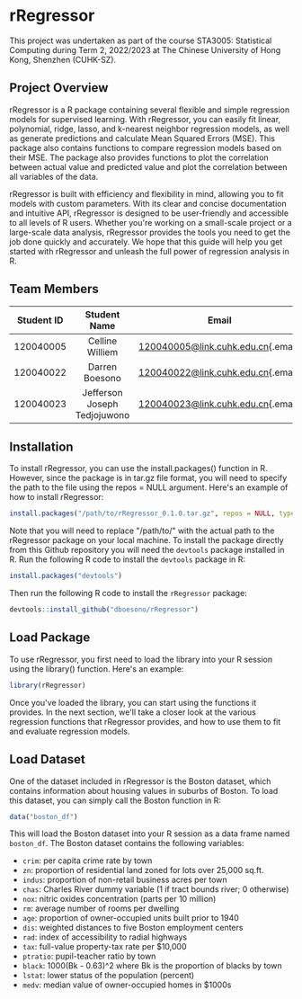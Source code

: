 # rRegressor

This project was undertaken as part of the course STA3005: Statistical Computing during Term 2, 2022/2023 at The Chinese University of Hong Kong, Shenzhen (CUHK-SZ).

## Project Overview

rRegressor is a R package containing several flexible and simple regression models for supervised learning. With rRegressor, you can easily fit linear, polynomial, ridge, lasso, and k-nearest neighbor regression models, as well as generate predictions and calculate Mean Squared Errors (MSE). This package also contains functions to compare regression models based on their MSE. The package also provides functions to plot the correlation between actual value and predicted value and plot the correlation between all variables of the data.

rRegressor is built with efficiency and flexibility in mind, allowing you to fit models with custom parameters. With its clear and concise documentation and intuitive API, rRegressor is designed to be user-friendly and accessible to all levels of R users. Whether you're working on a small-scale project or a large-scale data analysis, rRegressor provides the tools you need to get the job done quickly and accurately. We hope that this guide will help you get started with rRegressor and unleash the full power of regression analysis in R.

## Team Members

| Student ID |         Student Name         |                                  Email                                   |
|:----------:|:----------------------------:|:------------------------------------------------------------------------:|
| 120040005  |       Celline Williem        | [120040005\@link.cuhk.edu.cn](mailto:120040005@link.cuhk.edu.cn){.email} |
| 120040022  |        Darren Boesono        | [120040022\@link.cuhk.edu.cn](mailto:120040022@link.cuhk.edu.cn){.email} |
| 120040023  | Jefferson Joseph Tedjojuwono | [120040023\@link.cuhk.edu.cn](mailto:120040023@link.cuhk.edu.cn){.email} |

## Installation

To install rRegressor, you can use the install.packages() function in R. However, since the package is in tar.gz file format, you will need to specify the path to the file using the repos = NULL argument. Here's an example of how to install rRegressor:

``` r
install.packages("/path/to/rRegressor_0.1.0.tar.gz", repos = NULL, type = "source")
```

Note that you will need to replace "/path/to/" with the actual path to the rRegressor package on your local machine. To install the package directly from this Github repository you will need the `devtools` package installed in R. Run the following R code to install the `devtools` package in R:

``` r
install.packages("devtools")
```

Then run the following R code to install the `rRegressor` package:

``` r
devtools::install_github("dboesono/rRegressor")
```

## Load Package

To use rRegressor, you first need to load the library into your R session using the library() function. Here's an example:

``` r
library(rRegressor)
```

Once you've loaded the library, you can start using the functions it provides. In the next section, we'll take a closer look at the various regression functions that rRegressor provides, and how to use them to fit and evaluate regression models.

## Load Dataset

One of the dataset included in rRegressor is the Boston dataset, which contains information about housing values in suburbs of Boston. To load this dataset, you can simply call the Boston function in R:

``` r
data("boston_df")
```

This will load the Boston dataset into your R session as a data frame named `boston_df`. The Boston dataset contains the following variables:

-   `crim`: per capita crime rate by town
-   `zn`: proportion of residential land zoned for lots over 25,000 sq.ft.
-   `indus`: proportion of non-retail business acres per town
-   `chas`: Charles River dummy variable (1 if tract bounds river; 0 otherwise)
-   `nox`: nitric oxides concentration (parts per 10 million)
-   `rm`: average number of rooms per dwelling
-   `age`: proportion of owner-occupied units built prior to 1940
-   `dis`: weighted distances to five Boston employment centers
-   `rad`: index of accessibility to radial highways
-   `tax`: full-value property-tax rate per \$10,000
-   `ptratio`: pupil-teacher ratio by town
-   `black`: 1000(Bk - 0.63)\^2 where Bk is the proportion of blacks by town
-   `lstat`: lower status of the population (percent)
-   `medv`: median value of owner-occupied homes in \$1000s
